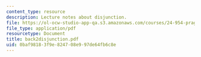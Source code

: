 ```yaml
---
content_type: resource
description: Lecture notes about disjunction.
file: https://ol-ocw-studio-app-qa.s3.amazonaws.com/courses/24-954-pragmatics-in-linguistic-theory-fall-2006/0baf98183f9e824708e997de64fb6c8e_back2disjunction.pdf
file_type: application/pdf
resourcetype: Document
title: back2disjunction.pdf
uid: 0baf9818-3f9e-8247-08e9-97de64fb6c8e
---
```

